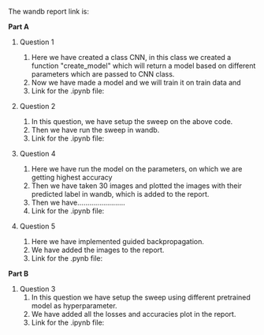 The wandb report link is: 

**Part A**
1. Question 1
    1. Here we have created a class CNN, in this class we created a function "create_model" which will return a model based on different parameters which are passed to CNN class. 
    2. Now we have made a model and we will train it on train data and 
    3. Link for the .ipynb file: 
2. Question 2
    1. In this question, we have setup the sweep on the above code.
    2. Then we have run the sweep in wandb.
    3. Link for the .ipynb file:
3. Question 4
    1. Here we have run the model on the parameters, on which we are getting highest accuracy
    2. Then we have taken 30 images and plotted the images with their predicted label in wandb, which is added to the report.
    3. Then we have........................
    4. Link for the .ipynb file:
    
 4. Question 5
    1. Here we have implemented guided backpropagation.
    2. We have added the images to the report.
    3. Link for the .pynb file:

**Part B**
 1. Question 3
    1. In this question we have setup the sweep using different pretrained model as hyperparameter.
    2. We have added all the losses and accuracies plot in the report.
    3. Link for the .ipynb file:
